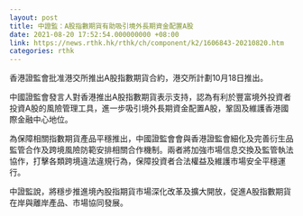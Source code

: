 ```yaml
---
layout: post
title: 中證監：A股指數期貨有助吸引境外長期資金配置A股
date: 2021-08-20 17:52:54.000000000 +08:00
link: https://news.rthk.hk/rthk/ch/component/k2/1606843-20210820.htm
categories: rthk
---
```


香港證監會批准港交所推出A股指數期貨合約，港交所計劃10月18日推出。

中國證監會發言人對香港推出A股指數期貨表示支持，認為有利於豐富境外投資者投資A股的風險管理工具，進一步吸引境外長期資金配置A股，鞏固及維護香港國際金融中心地位。

為保障相關指數期貨產品平穩推出，中國證監會會與香港證監會細化及完善衍生品監管合作及跨境風險防範安排相關合作機制。兩者將加強市場信息交換及監管執法協作，打擊各類跨境違法違規行為，保障投資者合法權益及維護市場安全平穩運行。

中證監說，將穩步推進境內股指期貨市場深化改革及擴大開放，促進A股指數期貨在岸與離岸產品、市場協同發展。
